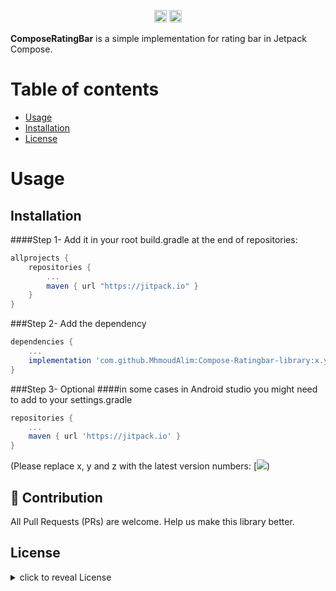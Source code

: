<p align="center">
	<a href="https://jitpack.io/#MhmoudAlim/Compose-Ratingbar-library)"> <img src="https://jitpack.io/v/MhmoudAlim/Compose-Ratingbar-library.svg" height="20"/></a>
<a href="https://twitter.com/intent/tweet?text=ComposeRatingBar%20is%20a%20simple%20implementation%20for%20rating%20bar%20in%20Jetpack%20Compose%20https://github.com/MhmoudAlim/Compose-Ratingbar-library%20#android%20#kotlin%20#java%20#library%20#developers"><img src="https://img.shields.io/twitter/url/http/shields.io.svg?style=social" height="20"/></a>

**ComposeRatingBar** is a simple implementation for rating bar in Jetpack Compose.

# Table of contents

- [Usage](#usage)
- [Installation](#installation)
- [License](#license)


# Usage

## Installation

####Step 1- Add it in your root build.gradle at the end of repositories:
```groovy
allprojects {
    repositories {
        ...
        maven { url "https://jitpack.io" }
    }
}
```

###Step 2- Add the dependency

```groovy
dependencies {
    ...
    implementation 'com.github.MhmoudAlim:Compose-Ratingbar-library:x.y.z'
}
```

###Step 3- Optional
####in some cases in Android studio you might need to add to your settings.gradle
```groovy
repositories {
    ...
    maven { url 'https://jitpack.io' }
}
```


(Please replace x, y and z with the latest version numbers: [![](https://jitpack.io/v/MhmoudAlim/Compose-Ratingbar-library.svg))

## :clap: Contribution

All Pull Requests (PRs) are welcome. Help us make this library better.

## License

<details>
    <summary>
        click to reveal License
    </summary>

```
Licensed under the Apache License, Version 2.0 (the "License");
you may not use this file except in compliance with the License.
You may obtain a copy of the License at

   https://www.apache.org/licenses/LICENSE-2.0

Unless required by applicable law or agreed to in writing, software
distributed under the License is distributed on an "AS IS" BASIS,
WITHOUT WARRANTIES OR CONDITIONS OF ANY KIND, either express or implied.
See the License for the specific language governing permissions and
limitations under the License.
```

</details>
